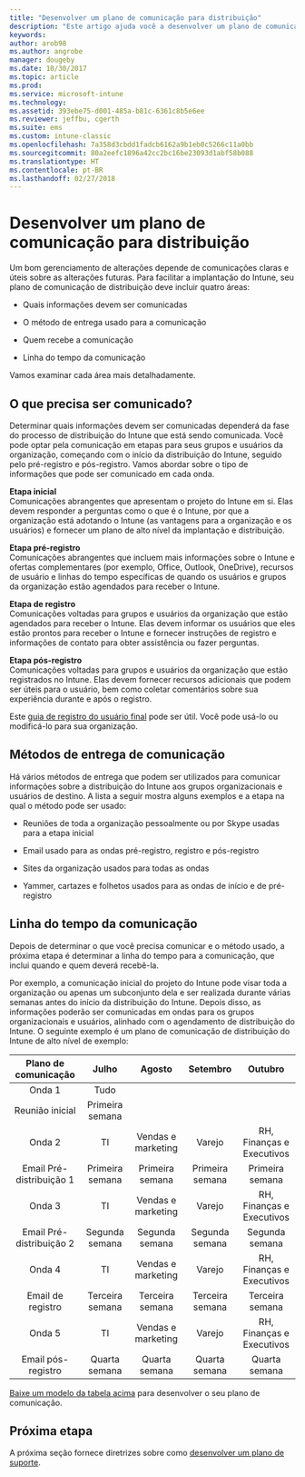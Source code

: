 ```yaml
---
title: "Desenvolver um plano de comunicação para distribuição"
description: "Este artigo ajuda você a desenvolver um plano de comunicação de distribuição para a implantação do Intune."
keywords: 
author: arob98
ms.author: angrobe
manager: dougeby
ms.date: 10/30/2017
ms.topic: article
ms.prod: 
ms.service: microsoft-intune
ms.technology: 
ms.assetid: 393ebe75-d001-485a-b81c-6361c8b5e6ee
ms.reviewer: jeffbu, cgerth
ms.suite: ems
ms.custom: intune-classic
ms.openlocfilehash: 7a358d3cbdd1fadcb6162a9b1eb0c5266c11a0bb
ms.sourcegitcommit: 80a2eefc1896a42cc2bc16be23093d1abf58b088
ms.translationtype: HT
ms.contentlocale: pt-BR
ms.lasthandoff: 02/27/2018
---
```

# <a name="develop-a-rollout-communication-plan"></a>Desenvolver um plano de comunicação para distribuição

Um bom gerenciamento de alterações depende de comunicações claras e úteis sobre as alterações futuras. Para facilitar a implantação do Intune, seu plano de comunicação de distribuição deve incluir quatro áreas:

-   Quais informações devem ser comunicadas

-   O método de entrega usado para a comunicação

-   Quem recebe a comunicação

-   Linha do tempo da comunicação

Vamos examinar cada área mais detalhadamente.

## <a name="what-needs-to-be-communicated"></a>O que precisa ser comunicado?

Determinar quais informações devem ser comunicadas dependerá da fase do processo de distribuição do Intune que está sendo comunicada. Você pode optar pela comunicação em etapas para seus grupos e usuários da organização, começando com o início da distribuição do Intune, seguido pelo pré-registro e pós-registro. Vamos abordar sobre o tipo de informações que pode ser comunicado em cada onda.

**Etapa inicial** <br/>Comunicações abrangentes que apresentam o projeto do Intune em si. Elas devem responder a perguntas como o que é o Intune, por que a organização está adotando o Intune (as vantagens para a organização e os usuários) e fornecer um plano de alto nível da implantação e distribuição.

**Etapa pré-registro**<br/> Comunicações abrangentes que incluem mais informações sobre o Intune e ofertas complementares (por exemplo, Office, Outlook, OneDrive), recursos de usuário e linhas do tempo específicas de quando os usuários e grupos da organização estão agendados para receber o Intune.

**Etapa de registro**<br/> Comunicações voltadas para grupos e usuários da organização que estão agendados para receber o Intune. Elas devem informar os usuários que eles estão prontos para receber o Intune e fornecer instruções de registro e informações de contato para obter assistência ou fazer perguntas.

**Etapa pós-registro**<br/> Comunicações voltadas para grupos e usuários da organização que estão registrados no Intune. Elas devem fornecer recursos adicionais que podem ser úteis para o usuário, bem como coletar comentários sobre sua experiência durante e após o registro.

Este [guia de registro do usuário final](https://gallery.technet.microsoft.com/Intune-End-User-Enrollment-3a0c9b0c?WT.mc_id=Blog_Intune_General_PCIT) pode ser útil. Você pode usá-lo ou modificá-lo para sua organização.

## <a name="communication-delivery-methods"></a>Métodos de entrega de comunicação

Há vários métodos de entrega que podem ser utilizados para comunicar informações sobre a distribuição do Intune aos grupos organizacionais e usuários de destino. A lista a seguir mostra alguns exemplos e a etapa na qual o método pode ser usado:

-   Reuniões de toda a organização pessoalmente ou por Skype usadas para a etapa inicial

-   Email usado para as ondas pré-registro, registro e pós-registro

-   Sites da organização usados para todas as ondas

-   Yammer, cartazes e folhetos usados para as ondas de início e de pré-registro

## <a name="communications-timeline"></a>Linha do tempo da comunicação

Depois de determinar o que você precisa comunicar e o método usado, a próxima etapa é determinar a linha do tempo para a comunicação, que inclui quando e quem deverá recebê-la.

Por exemplo, a comunicação inicial do projeto do Intune pode visar toda a organização ou apenas um subconjunto dela e ser realizada durante várias semanas antes do início da distribuição do Intune. Depois disso, as informações poderão ser comunicadas em ondas para os grupos organizacionais e usuários, alinhado com o agendamento de distribuição do Intune. O seguinte exemplo é um plano de comunicação de distribuição do Intune de alto nível de exemplo:

  | **Plano de comunicação** | **Julho** | **Agosto** | **Setembro** | **Outubro** |
|:---:|:---:|:---:|:---:|:---:|
| Onda 1  | Tudo |  |  |  |                                                         
| Reunião inicial | Primeira semana |  |  |  |                                                         
| Onda 2 | TI | Vendas e marketing | Varejo | RH, Finanças e Executivos |
| Email Pré-distribuição 1 | Primeira semana | Primeira semana | Primeira semana | Primeira semana |
| Onda 3 | TI | Vendas e marketing | Varejo | RH, Finanças e Executivos |
| Email Pré-distribuição 2 | Segunda semana | Segunda semana | Segunda semana | Segunda semana |
| Onda 4 | TI | Vendas e marketing | Varejo | RH, Finanças e Executivos |
| Email de registro | Terceira semana | Terceira semana | Terceira semana | Terceira semana |
| Onda 5 | TI | Vendas e marketing | Varejo | RH, Finanças e Executivos |
| Email pós-registro | Quarta semana | Quarta semana | Quarta semana | Quarta semana |

[Baixe um modelo da tabela acima](https://gallery.technet.microsoft.com/Intune-deployment-planning-fae156c2?redir=0) para desenvolver o seu plano de comunicação.

## <a name="next-step"></a>Próxima etapa

A próxima seção fornece diretrizes sobre como [desenvolver um plano de suporte](planning-guide-support-plan.md).
